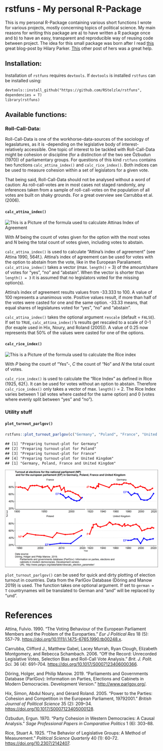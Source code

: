 rstfuns - My personal R-Package
================

This is my personal R-Package containing various short functions I wrote
for various projects, mostly concerning topics of political science. My
main reasons for writing this package are a) to have written a R package
once and b) to have an easy, transparent and reproducible way of reusing
code between project. The idea for this small package was born after I
read [this](https://hilaryparker.com/2013/04/03/personal-r-packages/)
great blog-post by Hilary Parker.
[This](https://hilaryparker.com/2014/04/29/writing-an-r-package-from-scratch/)
other post of hers was a great help.

## Installation:

Installation of `rstfuns` requires `devtools`. If `devtools` is
installed `rstfuns` can be installed using:

    devtools::install_github("https://github.com/RStelzle/rstfuns", dependencies = T)
    library(rstfuns)

## Available functions:

### Roll-Call-Data:

Roll-Call-Data is one of the workhorse-data-sources of the sociology of
legaslatures, as it is -depending on the legislative body of interest-
relatively accessible. One topic of interest to be tackled with
Roll-Call-Data might be cohesion or discipline (for a distinction of the
two see Özbudun (1970)) of parliamentary groups. For questions of this
kind `rstfuns` contains two functions `calc_attina_index()` and
`calc_rice_index()`. Both indices can be used to measure cohesion within
a set of legislators for a given vote.

That being said, Roll-Call-Data should not be analysed without a word of
caution: As roll-call-votes are in most cases not staged randomly, any
inferences taken from a sample of roll-call-votes on the population of
all votes are built on shaky grounds. For a great overview see Carrubba
et al. (2006).

#### `calc_attina_index()`

![This is a Picture of the formula used to calculate Attinas Index of
Agreement](README_files/img/attina_formula.gif)

With *M* being the count of votes given for the option with the most
votes and *N* being the total count of votes given, including votes to
abstain.

`calc_attina_index()` is used to calculate “Attina’s index of agreement”
(see Attina 1990, 564f.). Attina’s index of agreement can be used for
votes with the option to abstain from the vote, like in the European
Paraliament. `calc_attina_index()` takes a vector (max. `length()` = 3)
of the amount/share of votes for “yes”, “no” and “abstain”. When the
vector is shorter than `length() = 3` it is assumed that no legislators
voted for the missing option(s).

Attina’s index of agreement results values from -33.333 to 100. A value
of 100 represents a unanimous vote. Positive values result, if more than
half of the votes were casted for one and the same option. -33.33 means,
that equal shares of legislatures voted for “yes”, “no” and “abstain”.

`calc_attina_index()` takes the optional argument `rescale` (default =
`FALSE`). If set to `TRUE`, `calc_attina_index()`’s results get rescaled
to a scale of 0-1 (for exaple used in Hix, Noury, and Roland (2005)). A
value of 0.25 now represents that 50% of the values were casted for one
of the options.

#### `calc_rice_index()`

![This is a Picture of the formula used to calculate the Rice
index](README_files/img/rice_formula.gif)

With *P* being the count of “Yes”-, *C* the count of “No” and *N* the
total count of votes.

`calc_rice_index()` is used to calculate the “Rice Index” as defined in
Rice (1925, 62f.). It can be used for votes without an option to
abstain. Therefore `calc_rice_index()` only takes a vector of max.
`length()` = 2. The Rice Index varies between 1 (all votes where casted
for the same option) and 0 (votes where evenly split between “yes” and
“no”).

### Utility stuff

#### `plot_turnout_parlgov()`

``` r
rstfuns::plot_turnout_parlgov(c("Germany", "Poland", "France", "United Kingdom"), german = F)
```

    ## [1] "Preparing turnout-plot for Germany"       
    ## [2] "Preparing turnout-plot for Poland"        
    ## [3] "Preparing turnout-plot for France"        
    ## [4] "Preparing turnout-plot for United Kingdom"
    ## [1] "Germany, Poland, France and United Kingdom"

![](README_files/figure-gfm/unnamed-chunk-1-1.png)<!-- -->

`plot_turnout_parlgov()` can be used for quick and dirty plotting of
election turnout in countries. Data from the ParlGov Database (Döring
and Manow 2019) is used. The function takes one optional argument. If
set to `german = T` countrynames will be translated to German and “and”
will be replaced by “und”.

# References

<div id="refs" class="references">

<div id="ref-attinaVotingBehaviourEuropean1990c">

Attina, Fulvio. 1990. “The Voting Behaviour of the European Parliament
Members and the Problem of the Europarties.” *Eur J Political Res* 18
(5): 557–79. <https://doi.org/10.1111/j.1475-6765.1990.tb00248.x>.

</div>

<div id="ref-carrubbaRecordUnrecordedLegislative2006">

Carrubba, Clifford J., Matthew Gabel, Lacey Murrah, Ryan Clough,
Elizabeth Montgomery, and Rebecca Schambach. 2006. “Off the Record:
Unrecorded Legislative Votes, Selection Bias and Roll-Call Vote
Analysis.” *Brit. J. Polit. Sci.* 36 (4): 691–704.
<https://doi.org/10.1017/S0007123406000366>.

</div>

<div id="ref-doringParliamentsGovernmentsDatabase2019">

Döring, Holger, and Philip Manow. 2019. “Parliaments and Governments
Database (ParlGov): Information on Parties, Elections and Cabinets in
Modern Democracies. Development Version.” http://www.parlgov.org/.

</div>

<div id="ref-hixPowerPartiesCohesion2005">

Hix, Simon, Abdul Noury, and Gérard Roland. 2005. “Power to the Parties:
Cohesion and Competition in the European Parliament, 19792001.” *British
Journal of Political Science* 35 (2): 209–34.
<https://doi.org/10.1017/S0007123405000128>.

</div>

<div id="ref-ozbudunPartyCohesionWestern1970">

Özbudun, Ergun. 1970. “Party Cohesion in Western Democracies: A Causal
Analysis.” *Sage Professional Papers in Comparative Politics* 1 (6):
303–88.

</div>

<div id="ref-riceBehaviorLegislativeGroups1925">

Rice, Stuart A. 1925. “The Behavior of Legislative Groups: A Method of
Measurement.” *Political Science Quarterly* 40 (1): 60–72.
<https://doi.org/10.2307/2142407>.

</div>

</div>
